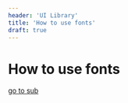 ```yaml
---
header: 'UI Library'
title: 'How to use fonts'
draft: true
---
```


# How to use fonts

[go to sub](sub/)
